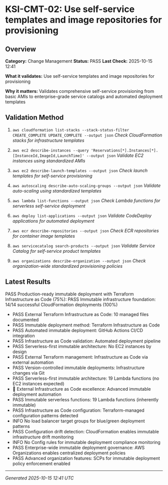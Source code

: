 # KSI-CMT-02: Use self-service templates and image repositories for provisioning

## Overview

**Category:** Change Management
**Status:** PASS
**Last Check:** 2025-10-15 12:41

**What it validates:** Use self-service templates and image repositories for provisioning

**Why it matters:** Validates comprehensive self-service provisioning from basic AMIs to enterprise-grade service catalogs and automated deployment templates

## Validation Method

1. `aws cloudformation list-stacks --stack-status-filter CREATE_COMPLETE UPDATE_COMPLETE --output json`
   *Check CloudFormation stacks for infrastructure templates*

2. `aws ec2 describe-instances --query 'Reservations[*].Instances[*].[InstanceId,ImageId,LaunchTime]' --output json`
   *Validate EC2 instances using standardized AMIs*

3. `aws ec2 describe-launch-templates --output json`
   *Check launch templates for self-service provisioning*

4. `aws autoscaling describe-auto-scaling-groups --output json`
   *Validate auto-scaling using standardized templates*

5. `aws lambda list-functions --output json`
   *Check Lambda functions for serverless self-service deployment*

6. `aws deploy list-applications --output json`
   *Validate CodeDeploy applications for automated deployment*

7. `aws ecr describe-repositories --output json`
   *Check ECR repositories for container image templates*

8. `aws servicecatalog search-products --output json`
   *Validate Service Catalog for self-service product templates*

9. `aws organizations describe-organization --output json`
   *Check organization-wide standardized provisioning policies*

## Latest Results

PASS Production-ready immutable deployment with Terraform Infrastructure as Code (75%): PASS Immutable infrastructure foundation: 14/14 successful CloudFormation deployments (100%)
- PASS External Terraform Infrastructure as Code: 10 managed files documented
- PASS Immutable deployment method: Terraform Infrastructure as Code
- PASS Automated immutable deployment: GitHub Actions CI/CD integration
- PASS Infrastructure as Code validation: Automated deployment pipeline
- PASS Serverless-first immutable architecture: No EC2 instances by design
- PASS External Terraform management: Infrastructure as Code via external automation
- PASS Version-controlled immutable deployments: Infrastructure changes via Git
- PASS Serverless-first immutable architecture: 19 Lambda functions (no EC2 instances expected)
- 🎯 External Infrastructure as Code excellence: Advanced immutable deployment automation
- PASS Immutable serverless functions: 19 Lambda functions (inherently immutable)
- PASS Infrastructure as Code configuration: Terraform-managed configuration patterns detected
- INFO No load balancer target groups for blue/green deployment patterns
- PASS Configuration drift detection: CloudFormation enables immutable infrastructure drift monitoring
- INFO No Config rules for immutable deployment compliance monitoring
- PASS Enterprise-wide immutable deployment governance: AWS Organizations enables centralized deployment policies
- PASS Advanced organization features: SCPs for immutable deployment policy enforcement enabled

---
*Generated 2025-10-15 12:41 UTC*